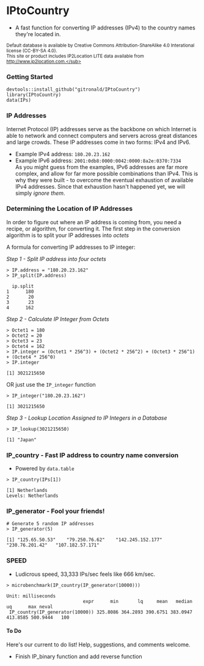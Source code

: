 # IPtoCountry

<!--
[![Build Status](https://travis-ci.org/gitronald/dtables.svg?branch=master)](https://travis-ci.org/gitronald/dtables)
[![CRAN_Status_Badge](http://www.r-pkg.org/badges/version/dtables)](http://cran.r-project.org/package=dtables)
--->

* A fast function for converting IP addresses (IPv4) to the country names they're located in.

<sub>Default database is available by Creative Commons Attribution-ShareAlike 4.0 Interational license (CC-BY-SA 4.0).  
This site or product includes IP2Location LITE data available from http://www.ip2location.com.</sub>

### Getting Started
``` {r}
devtools::install_github("gitronald/IPtoCountry")
library(IPtoCountry)
data(IPs)
```

### IP Addresses
Internet Protocol (IP) addresses serve as the backbone on which Internet is able to network and connect computers and servers across great distances and large crowds. These IP addresses come in two forms: IPv4 and IPv6.  
* Example IPv4 address: `180.20.23.162`  
* Example IPv6 address: `2001:0db8:0000:0042:0000:8a2e:0370:7334`  
As you might guess from the examples, IPv6 addresses are far more complex, and allow for far more possible combinations than IPv4. This is why they were built - to overcome the eventual exhaustion of available IPv4 addresses. Since that exhaustion hasn't happened yet, we will simply *ignore them*. 

### Determining the Location of IP Addresses
In order to figure out where an IP address is coming from, you need a recipe, or algorithm, for converting it.
The first step in the conversion algorithm is to split your IP addresses into *octets*

A formula for converting IP addresses to IP integer:

_Step 1 - Split IP address into four octets_
``` {r}
> IP.address = "180.20.23.162"
> IP_split(IP.address)
```
```
  ip.split
1      180
2       20
3       23
4      162
```

_Step 2 - Calculate IP Integer from Octets_
``` {r}
> Octet1 = 180
> Octet2 = 20
> Octet3 = 23
> Octet4 = 162
> IP.integer = (Octet1 * 256^3) + (Octet2 * 256^2) + (Octet3 * 256^1) + (Octet4 * 256^0)
> IP.integer
```
```
[1] 3021215650
```
OR just use the `IP_integer` function
``` {r}
> IP_integer("180.20.23.162")
```
```
[1] 3021215650
```

_Step 3 - Lookup Location Assigned to IP Integers in a Database_
``` {r}
> IP_lookup(3021215650)
```
```
[1] "Japan"
```

### IP_country - Fast IP address to country name conversion
* Powered by `data.table`

``` {r}
> IP_country(IPs[1])

```
```
[1] Netherlands
Levels: Netherlands
```
### IP_generator - Fool your friends!

``` {r}
# Generate 5 random IP addresses
> IP_generator(5)

```
```
[1] "125.65.50.53"    "79.250.76.62"    "142.245.152.177" "230.76.201.42"   "107.182.57.171" 
```

### SPEED
* Ludicrous speed, 33,333 IPs/sec feels like 666 km/sec.
```{r}
> microbenchmark(IP_country(IP_generator(10000)))

```
```
Unit: milliseconds
                            expr      min       lq     mean   median       uq      max neval
 IP_country(IP_generator(10000)) 325.8086 364.2893 390.6751 383.0947 413.8585 500.9444   100

```



#### To Do
Here's our current to do list! Help, suggestions, and comments welcome.
* Finish IP_binary function and add reverse function
